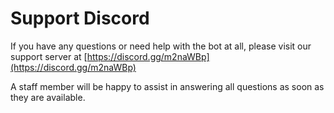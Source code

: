 # Support Discord

If you have any questions or need help with the bot at all, please visit our support server at [https://discord.gg/m2naWBp](https://discord.gg/m2naWBp)

A staff member will be happy to assist in answering all questions as soon as they are available.

